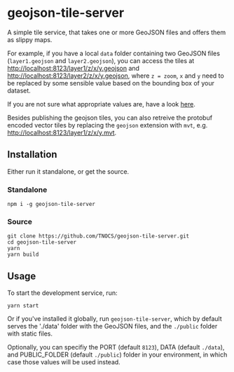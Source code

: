 # geojson-tile-server

A simple tile service, that takes one or more GeoJSON files and offers them as slippy maps.

For example, if you have a local `data` folder containing two GeoJSON files (`layer1.geojson` and `layer2.geojson`), you can access the tiles at [http://localhost:8123/layer1/z/x/y.geojson](http://localhost:8123/layer1/z/x/y.geojson) and [http://localhost:8123/layer2/z/x/y.geojson](http://localhost:8123/layer2/z/x/y.geojson), where `z = zoom`, `x` and `y` need to be replaced by some sensible value based on the bounding box of your dataset.

If you are not sure what appropriate values are, have a look [here](http://www.maptiler.org/google-maps-coordinates-tile-bounds-projection).

Besides publishing the geojson tiles, you can also retreive the protobuf encoded vector tiles by replacing the `geojson` extension with `mvt`, e.g. [http://localhost:8123/layer1/z/x/y.mvt](http://localhost:8123/layer1/z/x/y.mvt).

## Installation

Either run it standalone, or get the source.

### Standalone

```console
npm i -g geojson-tile-server
```

### Source
```console
git clone https://github.com/TNOCS/geojson-tile-server.git
cd geojson-tile-server
yarn
yarn build
```

## Usage

To start the development service, run:
```console
yarn start
```
Or if you've installed it globally, run `geojson-tile-server`, which by default serves the './data' folder with the GeoJSON files, and the `./public` folder with static files.

Optionally, you can specifiy the PORT (default `8123`), DATA (default `./data`), and PUBLIC_FOLDER (default `./public`) folder in your environment, in which case those values will be used instead.
